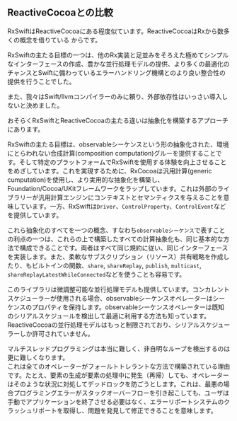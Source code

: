 ## ReactiveCocoaとの比較

RxSwiftはReactiveCocoaにある程度似ています。ReactiveCocoaはRxから数多くの概念を借りている
からです。

RxSwiftの主たる目標の一つは、他のRx実装と足並みをそろえた極めてシンプルなインターフェースの作成、豊かな並行処理モデルの提供、より多くの最適化のチャンスとSwiftに備わっているエラーハンドリング機構とのより良い整合性の提供を行うことでした。

また、我々はSwift/llvmコンパイラーのみに頼り、外部依存性はいっさい導入しないと決めました。

おそらくRxSwiftとReactiveCocoaの主たる違いは抽象化を構築するアプローチにあります。

RxSwiftの主たる目標は、observableシーケンスという形の抽象化された、環境にとらわれない合成計算(composition computation)グルーを提供することです。そして特定のプラットフォームでRxSwiftを使用する体験を向上させることをめざしています。これを実現するために、RxCocoaは汎用計算(generic cumputation)を使用し、より実用的な抽象化を構築し、Foundation/Cocoa/UKitフレームワークをラップしています。これは外部のライブラリーが汎用計算エンジンにコンテキストとセマンティクスを与えることを意味しています。一方、RxSwiftは`Driver`、`ControlProperty`、`ControlEvent`などを提供しています。

これら抽象化のすべてを一つの概念、すなわち`observableシーケンス`で表すことの利点の一つは、これらの上で構築したすべての計算抽象化も、同じ基本的な方法で構成できることです。両者はすべて同じ規約に従い、同じインターフェースを実装します。また、柔軟なサブスクリプション（リソース）共有戦略を作成したり、もビルトインの関数、`share`, `shareReplay`, `publish`, `multicast`, `shareReplayLatestWhileConnected`などを使うことも容易です。

このライブラリは微調整可能な並行処理モデルも提供しています。コンカレントスケジューラーが使用される場合、observableシーケンスオペレーターはシーケンスのプロパティを保持します。observableシーケンスオペレーターは既知のシリアルスケジュールを検出して最適に利用する方法も知っています。ReactiveCocoaの並行処理モデルはもっと制限されており、シリアルスケジューラーしか許可されていません。

マルチスレッドプログラミングは本当に難しく、非自明なループを検出するのは更に難しくなります。  
これは全てのオペレーターがフォールトトレラントな方法で構築されている理由です。たとえ、要素の生成が要素の処理中に発生（再帰）しても、オペレーターはそのような状況に対処してデッドロックを防ごうとします。これは、最悪の場合プログラミングエラーがスタックオーバーフローを引き起こしても、ユーザは手動でアプリケーションを終了させる必要はなく、エラーリポートシステムのクラッシュリポートを取得し、問題を発見して修正できることを意味します。
